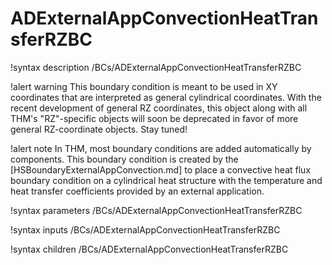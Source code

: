 # ADExternalAppConvectionHeatTransferRZBC

!syntax description /BCs/ADExternalAppConvectionHeatTransferRZBC

!alert warning
This boundary condition is meant to be used in XY coordinates that are interpreted as general cylindrical coordinates.
With the recent development of general RZ coordinates, this object along with all THM's "RZ"-specific
objects will soon be deprecated in favor of more general RZ-coordinate objects.
Stay tuned!

!alert note
In THM, most boundary conditions are added automatically by components. This boundary condition is created by the
[HSBoundaryExternalAppConvection.md] to place a convective heat flux boundary condition on a cylindrical heat structure with the
temperature and heat transfer coefficients provided by an external application.

!syntax parameters /BCs/ADExternalAppConvectionHeatTransferRZBC

!syntax inputs /BCs/ADExternalAppConvectionHeatTransferRZBC

!syntax children /BCs/ADExternalAppConvectionHeatTransferRZBC
